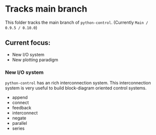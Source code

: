 # Tracks main branch

This folder tracks the main branch of `python-control`. (Currently `Main / 0.9.5 / 0.10.0`)

## Current focus: 
- New I/O system
- New plotting paradigm

### New I/O system

`python-control` has an rich interconnection system. This interconnection system is very useful to build block-diagram oriented control systems. 

- append
- connect
- feedback
- interconnect
- negate
- parallel
- series

